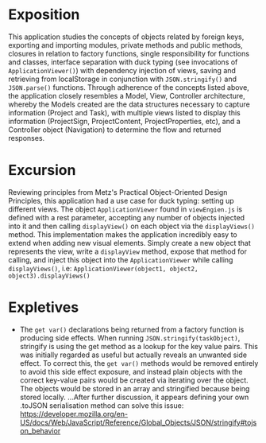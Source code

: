 # Exposition
This application studies the concepts of objects related by foreign keys, exporting and importing modules, private methods and public methods, closures in relation to factory functions, single responsibility for functions and classes, interface separation with duck typing (see invocations of `ApplicationViewer()`) with dependency injection of views, saving and retrieving from localStorage in conjunction with `JSON.stringify()` and `JSON.parse()` functions.  Through adherence of the concepts listed above, the application closely resembles a Model, View, Controller architecture, whereby the Models created are the data structures necessary to capture information (Project and Task), with multiple views listed to display this information (ProjectSign, ProjectContent, ProjectProperties, etc), and a Controller object (Navigation) to determine the flow and returned responses.

# Excursion
Reviewing principles from Metz's Practical Object-Oriented Design Principles, this application had a use case for duck typing: setting up different views.  The object `ApplicationViewer` found in `viewEngien.js` is defined with a rest parameter, accepting any number of objects injected into it and then calling `displayView()` on each object via the `displayViews()` method. This implementation makes the application incredibly easy to extend when adding new visual elements.  Simply create a new object that represents the view, write a `displayView` method, expose that method for calling, and inject this object into the `ApplicationViewer` while calling `displayViews()`, i.e: `ApplicationViewer(object1, object2, object3).displayViews()`

# Expletives
- The `get var()` declarations being returned from a factory function is producing side effects.  When running `JSON.stringify(taskObject)`, stringify is using the get method as a lookup for the key value pairs.  This was initially regarded as useful but actually reveals an unwanted side effect.  To correct this, the `get var()` methods would be removed entirely to avoid this side effect exposure, and instead plain objects with the correct key-value pairs would be created via iterating over the object.  The objects would be stored in an array and stringified because being stored locally.  ...After further discussion, it appears defining your own .toJSON serialisation method can solve this issue: https://developer.mozilla.org/en-US/docs/Web/JavaScript/Reference/Global_Objects/JSON/stringify#tojson_behavior